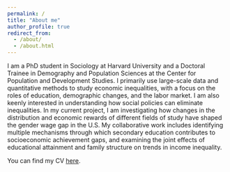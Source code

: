 ```yaml
---
permalink: /
title: "About me"
author_profile: true
redirect_from: 
  - /about/
  - /about.html
---
```


I am a PhD student in Sociology at Harvard University and a Doctoral Trainee in Demography and Population Sciences at the Center for Population and Development Studies. I primarily use large-scale data and quantitative methods to study economic inequalities, with a focus on the roles of education, demographic changes, and the labor market. I am also keenly interested in understanding how social policies can eliminate inequalities. In my current project, I am investigating how changes in the distribution and economic rewards of different fields of study have shaped the gender wage gap in the U.S. My collaborative work includes identifying multiple mechanisms through which secondary education contributes to socioeconomic achievement gaps, and examining the joint effects of educational attainment and family structure on trends in income inequality.

You can find my CV [here](https://jenchenchao.github.io/jc_cv_2024_09.pdf).

